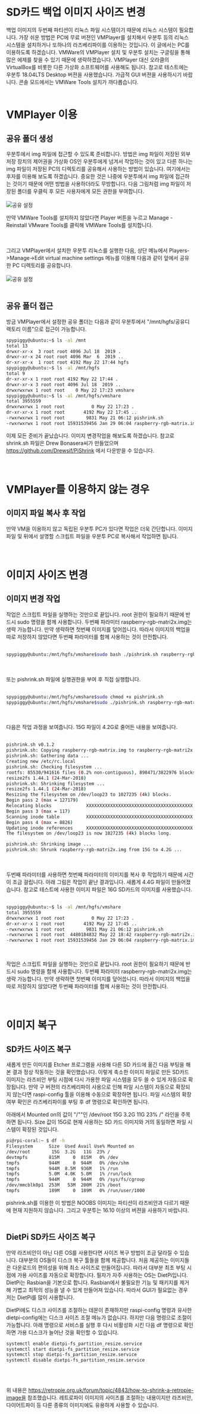 # SD카드 백업 이미지 사이즈 변경

백업 이미지의 두번째 파티션이 리눅스 파일 시스템이기 때문에 리눅스 시스템이 필요합니다. 가장 쉬운 방법은  PC에 무료 버젼인 VMPlayer를 설치해서 우분투 등의 리눅스 시스템을 설치하거나 또하나의 라즈베리파이를 이용하는 것입니다. 이 글에서는 PC를 이용하도록 하겠습니다. VMWare의 VMPlayer 설치 및 우분투 설치는 구글링을 통해 많은 에제를 찾을 수 있기 때문에 생략하겠습니다. VMPlayer 대신 오라클의 VirtualBox를  비롯한 다른 가상화 소프트웨어를 사용해도 됩니다. 참고로 테스트에는 우분투 18.04LTS Desktop 버젼을 사용했습니다. 가급적 GUI 버젼을 사용하시기 바랍니다. 콘솔 모드에서는 VMWare Tools 설치가 까다롭습니다.<br/><br/>


# VMPlayer 이용
## 공유 폴더 생성

우분투에서 img 파일에 접근할 수 있도록 준비합니다. 방법은 img 파일이 저장된 외부 저장 장치의 제어권을 가상화 OS인 우분투에게 넘겨서 작업하는 것이 있고 다른 하나는 img 파일이 저장된 PC의 디렉토리를 공유해서 사용하는 방법이 있습니다. 여기에서는 후자를 이용해 보도록 하겠습니다. 중요한 것은 나중에 우분투에서 img 파일에 접근하는 것이기 때문에 어떤 방법을 사용하더라도 무방합니다. 
다음 그림처럼 img 파일이 저장된 폴더를 우클릭 후 모든 사용자에게 모든 권한을 부여합니다.<br/><br/>
![공유 설정](../../tip_image/1-sdcard-1.png)

만약 VMWare Tools를 설치하지 않았다면 Player 버튼을 누르고 Manage - Reinstall VMware Tools를 클릭해 VMWare Tools를 설치합니다.

<br/><br/>
그리고 VMPlayer에서 설치한 우분투 리눅스를 실행한 다음, 상단 메뉴에서 Players->Manage->Edit virtual machine settings 메뉴를 이용해 다음과 같이 앞에서 공유한 PC 디렉토리를 공유합니다.<br/><br/>
![공유 설정](../../tip_image/1-sdcard-2.png)<br/><br/>

## 공유 폴더 접근
방금 VMPlayer에서 설정한 공유 폴더는 다음과 같이 우분투에서 "/mnt/hgfs/공유디렉토리 이름"으로 접근이 가능합니다.<br/>


``` bash
spypiggy@ubuntu:~$ ls -al /mnt
total 13
drwxr-xr-x  3 root root 4096 Jul 18  2019 .
drwxr-xr-x 24 root root 4096 Mar  6  2019 ..
dr-xr-xr-x  1 root root 4192 May 22 17:44 hgfs
spypiggy@ubuntu:~$ ls -al /mnt/hgfs
total 9
dr-xr-xr-x 1 root root 4192 May 22 17:44 .
drwxr-xr-x 3 root root 4096 Jul 18  2019 ..
drwxrwxrwx 1 root root    0 May 22 17:23 vmshare
spypiggy@ubuntu:~$ ls -al /mnt/hgfs/vmshare
total 3955559
drwxrwxrwx 1 root root          0 May 22 17:23 .
dr-xr-xr-x 1 root root       4192 May 22 17:45 ..
-rwxrwxrwx 1 root root        9831 May 21 06:12 pishrink.sh
-rwxrwxrwx 1 root root 15931539456 Jan 29 06:04 raspberry-rgb-matrix.img
```

이제 모든 준비가 끝났습니다. 이미지 변경작업을 해보도록 하겠습니다.
참고로 shrink.sh 파일은 Drew Bonasera씨가 만들었으며 https://github.com/Drewsif/PiShrink 에서 다운받을 수 있습니다.<br/><br/><br/>



# VMPlayer를 이용하지 않는 경우
## 이미지 파일 복사 후 작업
만약 VM을 이용하지 않고 독립된 우분투 PC가 있다면 작업은 더욱 간단합니다. 이미지 파일 및 뒤에서 설명할 스크립트 파일을 우분투 PC로 복사해서 작업하면 됩니다.
<br/><br/><br/>



# 이미지 사이즈 변경
## 이미지 변경 작업
작업은 스크립트 파일을 실행하는 것만으로 끝입니다. root 권한이 필요하기 때문에 반드시 sudo 명령을 함께 사용합니다. 두번째 파라미터 raspberry-rgb-matri2x.img는 생략 가능합니다. 만약 생략하면 첫번째 이미지를 덮어씁니다. 따라서 이미지의 백업을 따로 저장하지 않았다면 두번째 파라미터를 함께 사용하는 것이 안전합니다.<br/><br/>

``` bash
spypiggy@ubuntu:/mnt/hgfs/vmshare$sudo bash ./pishrink.sh raspberry-rgb-matrix.img raspberry-rgb-matri2x.img
```
<br/><br/>
또는 pishrink.sh 파일에 실행권한을 부여 후 직접 실행합니다. <br/><br/>
``` bash
spypiggy@ubuntu:/mnt/hgfs/vmshare$sudo chmod +x pishrink.sh
spypiggy@ubuntu:/mnt/hgfs/vmshare$sudo ./pishrink.sh raspberry-rgb-matrix.img raspberry-rgb-matrix2.img
```
<br/><br/>
다음은 작업 과정을 보여줍니다. 15G 파일이 4.2G로 줄어든 내용을 보여줍니다.<br/><br/>
``` bash
pishrink.sh v0.1.2
pishrink.sh: Copying raspberry-rgb-matrix.img to raspberry-rgb-matri2x.img... ...
pishrink.sh: Gathering data ...
Creating new /etc/rc.local
pishrink.sh: Checking filesystem ...
rootfs: 85530/941616 files (0.2% non-contiguous), 898471/3822976 blocks
resize2fs 1.44.1 (24-Mar-2018)
pishrink.sh: Shrinking filesystem ...
resize2fs 1.44.1 (24-Mar-2018)
Resizing the filesystem on /dev/loop23 to 1027235 (4k) blocks.
Begin pass 2 (max = 127179)
Relocating blocks             XXXXXXXXXXXXXXXXXXXXXXXXXXXXXXXXXXXXXXXX
Begin pass 3 (max = 117)
Scanning inode table          XXXXXXXXXXXXXXXXXXXXXXXXXXXXXXXXXXXXXXXX
Begin pass 4 (max = 8826)
Updating inode references     XXXXXXXXXXXXXXXXXXXXXXXXXXXXXXXXXXXXXXXX
The filesystem on /dev/loop23 is now 1027235 (4k) blocks long.

pishrink.sh: Shrinking image ...
pishrink.sh: Shrunk raspberry-rgb-matri2x.img from 15G to 4.2G ...
```

<br/><br/>
두번째 파라미터를 사용하면 첫번째 파라미터의 이미지를 복사 후 작업하기 때문에 시간이 조금 걸립니다. 아래 그림은 작업이 끝난 결과입니다. 새롭게 4.4G 파일이 만들어졌습니다. 참고로 테스트에 사용한 이미지 파일은 16G SD카드의 이미지를 사용했습니다.<br/><br/>

``` bash
spypiggy@ubuntu:~$ ls -al /mnt/hgfs/vmshare
total 3955559
drwxrwxrwx 1 root root          0 May 22 17:23 .
dr-xr-xr-x 1 root root       4192 May 22 17:45 ..
-rwxrwxrwx 1 root root        9831 May 21 06:12 pishrink.sh
-rwxrwxrwx 1 root root  4480184832 May 22 18:42 raspberry-rgb-matri2x.img
-rwxrwxrwx 1 root root 15931539456 Jan 29 06:04 raspberry-rgb-matrix.img
```
<br/>

작업은 스크립트 파일을 실행하는 것만으로 끝입니다. root 권한이 필요하기 때문에 반드시 sudo 명령을 함께 사용합니다. 두번째 파라미터 raspberry-rgb-matri2x.img는 생략 가능합니다. 만약 생략하면 첫번째 이미지를 덮어씁니다. 따라서 이미지의 백업을 따로 저장하지 않았다면 두번째 파라미터를 함께 사용하는 것이 안전합니다.<br/><br/><br/>

# 이미지 복구
## SD카드 사이즈 복구

새롭게 만든 이미지를 Etcher 프로그램을 사용해 다른 SD 카드에 옮긴 다음 부팅을 해본 결과 정상 작동하는 것을 확인했습니다. 이렇게 축소한 이미지 파일로 만든 SD카드 이미지는 라즈비안 부팅 시점에 다시 가용한 파일 시스템을 모두 쓸 수 있게 자동으로 확장됩니다. 만약 구 버젼의 라즈베리파이 사용으로 인해 파일 시스템이 자동으로 확장되지 않는다면 raspi-config 툴을 이용해 수동으로 확장하면 됩니다. 파일 시스템의 확장 여부 확인은 라즈베리파이를 부팅 후 df 명령으로 확인하면 됩니다.

아래에서 Mounted on의 값이 "/""인 /dev/root        15G  3.2G   11G  23% /" 라인을 주목하면 됩니다. Size 값이 15G로 현재 사용하는 SD 카드 이미지와 거의 동일하면 파일 시스템이 확장된 것입니다.

``` bash
pi@rpi-coral:~ $ df -h
Filesystem      Size  Used Avail Use% Mounted on
/dev/root        15G  3.2G   11G  23% /
devtmpfs        815M     0  815M   0% /dev
tmpfs           944M     0  944M   0% /dev/shm
tmpfs           944M  8.5M  936M   1% /run
tmpfs           5.0M  4.0K  5.0M   1% /run/lock
tmpfs           944M     0  944M   0% /sys/fs/cgroup
/dev/mmcblk0p1  253M   53M  200M  21% /boot
tmpfs           189M     0  189M   0% /run/user/1000
```


pishrink.sh를 이용한 이 방법은 NOOBS 이미지는 파티션이 라즈비안과 다르기 때문에 현재 지원하지 않습니다. 그리고 우분투는 16.10 이상의 버젼을 사용하기 바랍니다.
<br/><br/>

## DietPi SD카드 사이즈 복구
만약 라즈비안이 아닌 다른 OS를 사용한다면 사이즈 복구 방법이 조금 달라질 수 있습니다. 대부분의 OS들이 디스크 복구 툴들을 함께 제공합니다. 처음 제공하는 이미지들은 다운로드의 편의성을 위해 최소 사이즈로 만들어집니다. 따라서 대부분 최초 부팅 시점에 가용 사이즈를 자동으로 확장합니다.
필자가 자주 사용하는 OS는 DietPi입니다. DietPi는 Rasbian을 기본으로 합니다. Rasbian에서 불필요한 기능 및 패키지를 제거해 가볍고 최적의 성능을 낼 수 있게 만들어져 있습니다. 따라서 GUI가 필요없는 경우 저는 DietPi를 많이 사용합니다.

DietPi에도 디스크 사이즈를 조절하는 데몬이 존재하지만 raspi-config 명령과 유사한 dietpi-config에는 디스크 사이즈 조절 메뉴가 없습니다. 하지만 다음 명령으로 조절이 가능합니다. 아래 명령으로 서비스를 실행 후 다시 비활성화 시킨 다음 df 명령으로 확인하면 가용 디스크가 늘어난 것을 확인할 수 있습니다.

``` bash
systemctl enable dietpi-fs_partition_resize.service
systemctl start dietpi-fs_partition_resize.service
systemctl stop dietpi-fs_partition_resize.service
systemctl disable dietpi-fs_partition_resize.service
```
<br/><br/>

위 내용은 https://retropie.org.uk/forum/topic/4843/how-to-shrink-a-retropie-image을 참조했습니다. 레트로파이 이미지의 사이즈를 조절하는 내용이지만 라즈비안, 다이어트파이 등 다른 종류의 이미지에도 유용하게 사용할 수 있습니다.


